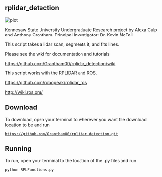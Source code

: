 ## rplidar_detection

![plot](https://thumbs.gfycat.com/FrankPowerlessCrocodileskink-small.gif)

Kennesaw State University Undergraduate Research project by Alexa Culp and Anthony Grantham. Principal Investigator: Dr. Kevin McFall


This script takes a lidar scan, segments it, and fits lines.



Please see the wiki for documentation and tutorials

https://github.com/Grantham00/rplidar_detection/wiki

This script works with the RPLIDAR and ROS. 

https://github.com/robopeak/rplidar_ros

http://wiki.ros.org/

## Download

To download, open your terminal to wherever you want the download location to be and run

<code>https://github.com/Grantham00/rplidar_detection.git</code>

## Running

To run, open your terminal to the location of the .py files and run

<code>python RPLFunctions.py</code>
